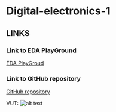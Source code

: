 # Digital-electronics-1

## LINKS
### Link to EDA PlayGround
[EDA PlayGroud](https://www.edaplayground.com/x/GcJv)
### Link to GitHub repository
[GitHub repository](https://github.com/amwellius/Digital-electronics-1)



VUT:
![alt text](https://www.vutbr.cz/images/apple-touch-icon.png "Logo Title Text 1")
